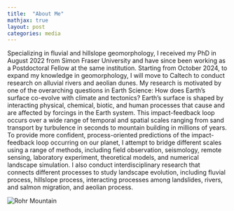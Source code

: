 ```yaml
---
title:  "About Me"
mathjax: true
layout: post
categories: media
---
```


Specializing in fluvial and hillslope geomorphology, I received my PhD in August 2022 from Simon Fraser University and have since been working as a Postdoctoral Fellow at the same institution. Starting from October 2024, to expand my knowledge in geomorphology, I will move to Caltech to conduct research on alluvial rivers and aeolian dunes. 
My research is motivated by one of the overarching questions in Earth Science: How does Earth’s surface co-evolve with climate and tectonics? Earth’s surface is shaped by interacting physical, chemical, biotic, and human processes that cause and are affected by forcings in the Earth system. This impact-feedback loop occurs over a wide range of temporal and spatial scales ranging from sand transport by turbulence in seconds to mountain building in millions of years. 
To provide more confident, process-oriented predictions of the impact-feedback loop occurring on our planet, I attempt to bridge different scales using a range of methods, including field observation, seismology, remote sensing, laboratory experiment, theoretical models, and numerical landscape simulation. I also conduct interdisciplinary research that connects different processes to study landscape evolution, including fluvial process, hillslope process, interacting processes among landslides, rivers, and salmon migration, and aeolian process. 

![Rohr Mountain](/assets/homephoto.jpg)


